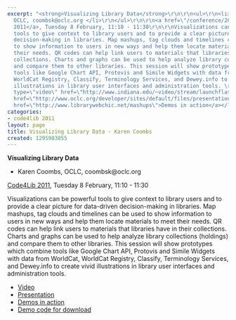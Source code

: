 ```yaml
---
excerpt: "<strong>Visualizing Library Data</strong>\r\n\r\n<ul>\r\n<li> Karen Coombs,
  OCLC, coombsk@oclc.org </li>\r\n</ul>\r\n\r\n<a href=\"/conference/2011/schedule\">Code4Lib
  2011</a>, Tuesday 8 February, 11:10 - 11:30\r\n\r\nVisualizations can be powerful
  tools to give context to library users and to provide a clear picture for data-driven
  decision-making in libraries. Map mashups, tag clouds and timelines can be used
  to show information to users in new ways and help them locate materials to meet
  their needs. QR codes can help link users to materials that libraries have in their
  collections. Charts and graphs can be used to help analyze library collections (holdings)
  and compare them to other libraries. This session will show prototypes which combine
  tools like Google Chart API, Protovis and Simile Widgets with data from WorldCat,
  WorldCat Registry, Classify, Terminology Services, and Dewey.info to create vivid
  illustrations in library user interfaces and administration tools. \r\n\r\n<ul>\r\n<li><a
  type=\"video\" href=\"http://www.indiana.edu/~video/stream/launchflash.html?format=MP4&folder=vic&filename=C4L2011_session_2_20110208.mp4&starttime=2352\">Video</a></li>\r\n<li><a
  href=\"http://www.oclc.org/developer/sites/default/files/presentations/visualizing_library_data_0.pdf\">Presentation</a></li>\r\n<li><a
  href=\"http://www.librarywebchic.net/mashups\">Demos in action</a></li>\r"
categories:
- code4lib 2011
layout: page
title: Visualizing Library Data - Karen Coombs
created: 1295983055
---
```

<strong>Visualizing Library Data</strong>

<ul>
<li> Karen Coombs, OCLC, coombsk@oclc.org </li>
</ul>

<a href="/conference/2011/schedule">Code4Lib 2011</a>, Tuesday 8 February, 11:10 - 11:30

Visualizations can be powerful tools to give context to library users and to provide a clear picture for data-driven decision-making in libraries. Map mashups, tag clouds and timelines can be used to show information to users in new ways and help them locate materials to meet their needs. QR codes can help link users to materials that libraries have in their collections. Charts and graphs can be used to help analyze library collections (holdings) and compare them to other libraries. This session will show prototypes which combine tools like Google Chart API, Protovis and Simile Widgets with data from WorldCat, WorldCat Registry, Classify, Terminology Services, and Dewey.info to create vivid illustrations in library user interfaces and administration tools. 

<ul>
<li><a type="video" href="http://www.indiana.edu/~video/stream/launchflash.html?format=MP4&folder=vic&filename=C4L2011_session_2_20110208.mp4&starttime=2352">Video</a></li>
<li><a href="http://www.oclc.org/developer/sites/default/files/presentations/visualizing_library_data_0.pdf">Presentation</a></li>
<li><a href="http://www.librarywebchic.net/mashups">Demos in action</a></li>
<li><a href="http://worldcat.org/devnet/code/devnetDemos/">Demo code for download</a></li>
</ul>
